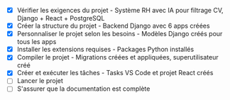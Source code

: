 <!-- Instructions Copilot pour le projet RH Management -->
- [x] Vérifier les exigences du projet - Système RH avec IA pour filtrage CV, Django + React + PostgreSQL
- [x] Créer la structure du projet - Backend Django avec 6 apps créées
- [x] Personnaliser le projet selon les besoins - Modèles Django créés pour tous les apps
- [x] Installer les extensions requises - Packages Python installés
- [x] Compiler le projet - Migrations créées et appliquées, superutilisateur créé
- [x] Créer et exécuter les tâches - Tasks VS Code et projet React créés
- [ ] Lancer le projet
- [ ] S'assurer que la documentation est complète
